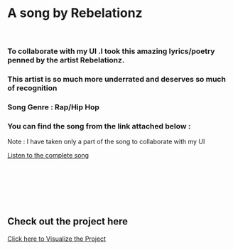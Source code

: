 # A song by Rebelationz
<br>

### To collaborate with my UI .I took this amazing lyrics/poetry penned by the artist Rebelationz. 

### This artist is so much more underrated and deserves so much of recognition

### Song Genre : Rap/Hip Hop

### You can find the song from the link attached below : 


Note : I have taken only a part of the song to collaborate with my UI
<br>

<a href ="https://open.spotify.com/track/2lLOs4nE0noD05DTlGXDXS?si=f6b072da95b8499c">Listen to the complete song</a>

<br>
<br>
<br>
<br>
<br>

## Check out the project here

<a href="https://rashahameed.github.io/revolution/index.html">Click here to Visualize the Project</a>
